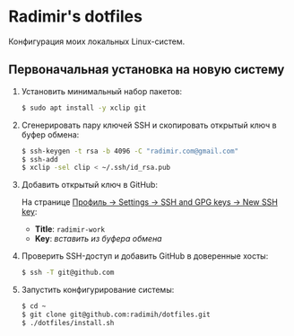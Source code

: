 # Radimir's dotfiles

Конфигурация моих локальных Linux-систем.

## Первоначальная установка на новую систему

1. Установить минимальный набор пакетов:

   ```bash
   $ sudo apt install -y xclip git
   ```

1. Сгенерировать пару ключей SSH и скопировать открытый ключ в буфер обмена:

   ```bash
   $ ssh-keygen -t rsa -b 4096 -C "radimir.com@gmail.com"
   $ ssh-add
   $ xclip -sel clip < ~/.ssh/id_rsa.pub
   ```

1. Добавить открытый ключ в GitHub:

   На странице [Профиль → Settings → SSH and GPG keys → New SSH key](https://github.com/settings/ssh/new):
   * **Title**: `radimir-work`
   * **Key**: _вставить из буфера обмена_

1. Проверить SSH-доступ и добавить GitHub в доверенные хосты:

   ```bash
   $ ssh -T git@github.com
   ```

1. Запустить конфигурирование системы:

   ```bash
   $ cd ~
   $ git clone git@github.com:radimih/dotfiles.git
   $ ./dotfiles/install.sh
   ```
